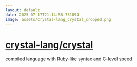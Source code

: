 ```yaml
---
layout: default
date: 2025-07-17T21:14:58.731894
image: assets/crystal-lang_crystal_cropped.png
---
```


# [crystal-lang/crystal](https://github.com/crystal-lang/crystal)

compiled language with Ruby-like syntax and C-level speed

